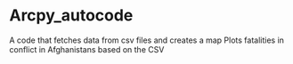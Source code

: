 # Arcpy_autocode
A code that fetches data from csv files and creates a map 
Plots fatalities in conflict in Afghanistans based on the CSV
